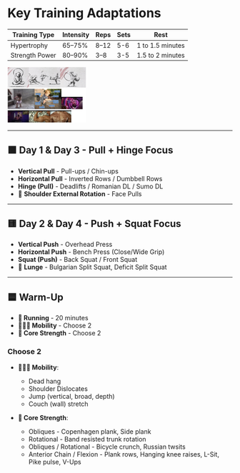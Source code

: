# Key Training Adaptations

| Training Type | Intensity | Reps | Sets | Rest |
|---------------|-----------|------|------|------|
| Hypertrophy | 65–75% | 8–12 | 5-6 | 1 to 1.5 minutes |
| Strength Power | 80–90% | 3–8 | 3-5 | 1.5 to 2 minutes |

<img src="papota_baby.png" alt="Papota Baby" width="35%">

---

## 🟩 Day 1 & Day 3 - Pull + Hinge Focus

* **Vertical Pull** - Pull-ups / Chin-ups
* **Horizontal Pull** - Inverted Rows / Dumbbell Rows
* **Hinge (Pull)** - Deadlifts / Romanian DL / Sumo DL
* 🍒 **Shoulder External Rotation** - Face Pulls

---

## 🟨 Day 2 & Day 4 - Push + Squat Focus

* **Vertical Push** - Overhead Press
* **Horizontal Push** - Bench Press (Close/Wide Grip)
* **Squat (Push)** - Back Squat / Front Squat
* 🍒 **Lunge** - Bulgarian Split Squat, Deficit Split Squat

---

## 🟦 Warm-Up

* **🏃 Running** - 20 minutes
* **🤸🏼‍♂️ Mobility** - Choose 2
* **🧗 Core Strength** - Choose 2

### Choose 2

* **🤸🏼‍♂️ Mobility**:
  * Dead hang
  * Shoulder Dislocates
  * Jump (vertical, broad, depth)
  * Couch (wall) stretch

* **🧗 Core Strength**:
  * Obliques - Copenhagen plank, Side plank
  * Rotational - Band resisted trunk rotation
  * Obliques / Rotational - Bicycle crunch, Russian twsits
  * Anterior Chain / Flexion - Plank rows, Hanging knee raises, L-Sit, Pike pulse, V-Ups
